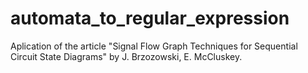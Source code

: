 # automata_to_regular_expression
Aplication of the article "Signal Flow Graph Techniques for Sequential Circuit State Diagrams" by J. Brzozowski, E. McCluskey.
